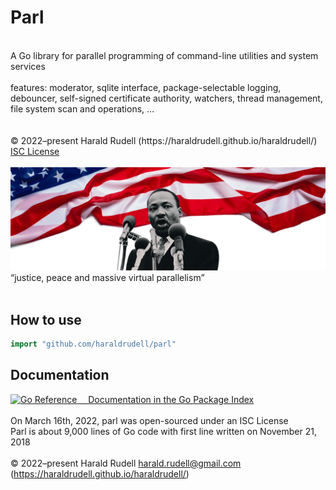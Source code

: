 # Parl

<br />
A Go library for parallel programming of command-line utilities and system services<br />
<br />
features: moderator, sqlite interface, package-selectable logging, debouncer, self-signed certificate authority, watchers, thread management, file system scan and operations, …
<br />
<br />
<br />
© 2022–present Harald Rudell <harald.rudell@gmail.com> (https://haraldrudell.github.io/haraldrudell/)<br />
<a href=./LICENSE>ISC License</a>
<br />
<br />
<img src=./assets/theflag.png>
“justice, peace and massive virtual parallelism”
<br />
<br />

## How to use
```go
import "github.com/haraldrudell/parl"
```
## Documentation

<a href="https://pkg.go.dev/github.com/haraldrudell/parl"><img src="https://pkg.go.dev/badge/github.com/haraldrudell/parl.svg" alt="Go Reference">&emsp; Documentation in the Go Package Index</a>
<br />
<br />
On March 16th, 2022, parl was open-sourced under an ISC License<br />
Parl is about 9,000 lines of Go code with first line written on November 21, 2018<br />
<br />
© 2022–present Harald Rudell <harald.rudell@gmail.com> (https://haraldrudell.github.io/haraldrudell/)
